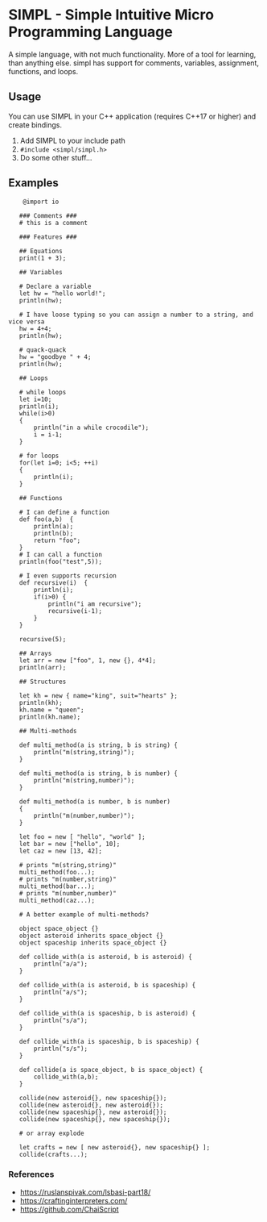 
SIMPL - Simple Intuitive Micro Programming Language
===

A simple language, with not much functionality. More of a tool for learning, than anything else.
simpl has support for comments, variables, assignment, functions, and loops.

Usage
---

You can use SIMPL in your C++ application (requires C++17 or higher) and create bindings.
1) Add SIMPL to your include path
3) `#include <simpl/simpl.h>`
12) Do some other stuff...

Examples
---

 ```
     @import io
    
    ### Comments ###
    # this is a comment
    
    ### Features ###
    
    ## Equations
    print(1 + 3);

    ## Variables
    
    # Declare a variable
    let hw = "hello world!";
    println(hw);
    
    # I have loose typing so you can assign a number to a string, and vice versa
    hw = 4+4;
    println(hw);
    
    # quack-quack
    hw = "goodbye " + 4;
    println(hw);
    
    ## Loops

    # while loops
    let i=10;
    println(i);
    while(i>0)
    {
        println("in a while crocodile");
        i = i-1;
    }
    
    # for loops
    for(let i=0; i<5; ++i)
    {
        println(i);
    }
    
    ## Functions
    
    # I can define a function
    def foo(a,b)  {
        println(a);
        println(b);
        return "foo";
    }
    # I can call a function
    println(foo("test",5));
    
    # I even supports recursion
    def recursive(i)  {
        println(i);
        if(i>0) {
            println("i am recursive");
            recursive(i-1);
        }
    }
    
    recursive(5);

    ## Arrays
    let arr = new ["foo", 1, new {}, 4*4];
    println(arr);

    ## Structures

    let kh = new { name="king", suit="hearts" };
    println(kh);
    kh.name = "queen";
    println(kh.name);

    ## Multi-methods

    def multi_method(a is string, b is string) {
        println("m(string,string)");
    }

    def multi_method(a is string, b is number) {
        println("m(string,number)");
    }

    def multi_method(a is number, b is number) 
    {
        println("m(number,number)");
    }

    let foo = new [ "hello", "world" ];
    let bar = new ["hello", 10];
    let caz = new [13, 42];

    # prints "m(string,string)"
    multi_method(foo...);
    # prints "m(number,string)"
    multi_method(bar...);
    # prints "m(number,number)"
    multi_method(caz...);

    # A better example of multi-methods?

    object space_object {}
    object asteroid inherits space_object {}
    object spaceship inherits space_object {}

    def collide_with(a is asteroid, b is asteroid) {
        println("a/a");
    }

    def collide_with(a is asteroid, b is spaceship) {
        println("a/s");
    }

    def collide_with(a is spaceship, b is asteroid) {
        println("s/a");
    }

    def collide_with(a is spaceship, b is spaceship) {
        println("s/s");
    }

    def collide(a is space_object, b is space_object) {
        collide_with(a,b);
    }

    collide(new asteroid{}, new spaceship{});
    collide(new asteroid{}, new asteroid{});
    collide(new spaceship{}, new asteroid{});
    collide(new spaceship{}, new spaceship{});

    # or array explode

    let crafts = new [ new asteroid{}, new spaceship{} ];
    collide(crafts...);

 ```

 ### References

 - https://ruslanspivak.com/lsbasi-part18/
 - https://craftinginterpreters.com/
 - https://github.com/ChaiScript
